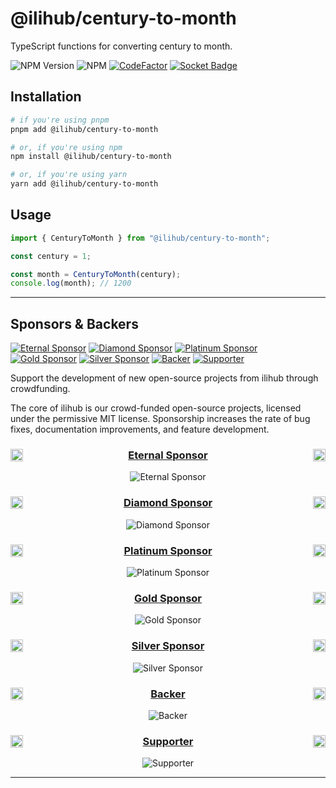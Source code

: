 # @ilihub/century-to-month

TypeScript functions for converting century to month.

![NPM Version](https://img.shields.io/npm/v/%40ilihub%2Fcentury-to-month?color=33cd56&logo=npm)
![NPM](https://img.shields.io/npm/l/%40ilihub%2Fcentury-to-month)
[![CodeFactor](https://www.codefactor.io/repository/github/ilihub/npm/badge)](https://www.codefactor.io/repository/github/ilihub/npm)
[![Socket Badge](https://socket.dev/api/badge/npm/package/@ilihub/century-to-month)](https://socket.dev/npm/package/@ilihub/century-to-month)

## Installation

```bash
# if you're using pnpm
pnpm add @ilihub/century-to-month

# or, if you're using npm
npm install @ilihub/century-to-month

# or, if you're using yarn
yarn add @ilihub/century-to-month
```

## Usage

```javascript
import { CenturyToMonth } from "@ilihub/century-to-month";

const century = 1;

const month = CenturyToMonth(century);
console.log(month); // 1200
```

---

<!-- sponsors_and_backers_section_start -->

<!-- Please do not edit/update this section manually, it is automatically generated by the `sponsors.yml` workflow -->

## Sponsors & Backers

[![Eternal Sponsor][eternal_sponsor_img]][eternal_sponsor_url]
[![Diamond Sponsor][diamond_sponsor_img]][diamond_sponsor_url]
[![Platinum Sponsor][platinum_sponsor_img]][platinum_sponsor_url]
[![Gold Sponsor][gold_sponsor_img]][gold_sponsor_url]
[![Silver Sponsor][silver_sponsor_img]][silver_sponsor_url]
[![Backer][backer_img]][backer_url]
[![Supporter][supporter_img]][supporter_url]

Support the development of new open-source projects from ilihub through crowdfunding.

The core of ilihub is our crowd-funded open-source projects, licensed under the permissive MIT license. Sponsorship increases the rate of bug fixes, documentation improvements, and feature development.

<div align="center">

### <img align="left" width="20" src="https://em-content.zobj.net/source/skype/289/gem-stone_1f48e.png" /> [Eternal Sponsor][eternal_sponsor_url] <img align="right" width="20" src="https://em-content.zobj.net/source/skype/289/gem-stone_1f48e.png" />

![Eternal Sponsor][eternal_sponsor_logo_img]

### <img align="left" width="20" src="https://em-content.zobj.net/source/skype/289/gem-stone_1f48e.png" /> [Diamond Sponsor][diamond_sponsor_url] <img align="right" width="20" src="https://em-content.zobj.net/source/skype/289/gem-stone_1f48e.png" />

![Diamond Sponsor][diamond_sponsor_logo_img]

### <img align="left" width="20" src="https://em-content.zobj.net/source/microsoft-teams/363/glowing-star_1f31f.png" /> [Platinum Sponsor][platinum_sponsor_url] <img align="right" width="20" src="https://em-content.zobj.net/source/microsoft-teams/363/glowing-star_1f31f.png" />

![Platinum Sponsor][platinum_sponsor_logo_img]

### <img align="left" width="20" src="https://em-content.zobj.net/source/skype/289/1st-place-medal_1f947.png" /> [Gold Sponsor][gold_sponsor_url] <img align="right" width="20" src="https://em-content.zobj.net/source/skype/289/1st-place-medal_1f947.png" />

![Gold Sponsor][gold_sponsor_logo_img]

### <img align="left" width="20" src="https://em-content.zobj.net/source/skype/289/2nd-place-medal_1f948.png" /> [Silver Sponsor][silver_sponsor_url] <img align="right" width="20" src="https://em-content.zobj.net/source/skype/289/2nd-place-medal_1f948.png" />

![Silver Sponsor][silver_sponsor_logo_img]

### <img align="left" width="20" src="https://em-content.zobj.net/source/microsoft-teams/363/heart-with-ribbon_1f49d.png" /> [Backer][backer_url] <img align="right" width="20" src="https://em-content.zobj.net/source/microsoft-teams/363/heart-with-ribbon_1f49d.png" />

![Backer][backer_logo_img]

### <img align="left" width="20" src="https://em-content.zobj.net/source/microsoft-teams/363/handshake_1f91d.png" /> [Supporter][supporter_url] <img align="right" width="20" src="https://em-content.zobj.net/source/microsoft-teams/363/handshake_1f91d.png" />

![Supporter][supporter_logo_img]

</div>

<!-- Reference Links -->

[eternal_sponsor_img]: https://opencollective.com/ilihub/tiers/eternal-sponsor/badge.svg?label=%F0%9F%92%8E%20Eternal%20Sponsor%20%F0%9F%92%8E&color=brightgreen
[diamond_sponsor_img]: https://opencollective.com/ilihub/tiers/diamond-sponsor/badge.svg?label=%F0%9F%92%8E%20Diamond%20Sponsor%20%F0%9F%92%8E&color=brightgreen
[platinum_sponsor_img]: https://opencollective.com/ilihub/tiers/platinum-sponsor/badge.svg?label=%F0%9F%8C%9F%20Platinum%20Sponsor%20%F0%9F%8C%9F&color=brightgreen
[gold_sponsor_img]: https://opencollective.com/ilihub/tiers/gold-sponsor/badge.svg?label=%F0%9F%A5%87%20Gold%20Sponsor%20%F0%9F%A5%87&color=brightgreen
[silver_sponsor_img]: https://opencollective.com/ilihub/tiers/silver-sponsor/badge.svg?label=%F0%9F%A5%88%20Silver%20Sponsor%20%F0%9F%A5%88&color=brightgreen
[backer_img]: https://opencollective.com/ilihub/tiers/backer/badge.svg?label=%F0%9F%92%9D%20Backer%20%F0%9F%92%9D&color=brightgreen
[supporter_img]: https://opencollective.com/ilihub/tiers/supporter/badge.svg?label=%F0%9F%A4%9D%20Supporter%20%F0%9F%A4%9D&color=brightgreen
[eternal_sponsor_logo_img]: https://opencollective.com/ilihub/tiers/eternal-sponsor.svg?avatarHeight=164&width=600&button=false
[diamond_sponsor_logo_img]: https://opencollective.com/ilihub/tiers/diamond-sponsor.svg?avatarHeight=164&width=600&button=false
[platinum_sponsor_logo_img]: https://opencollective.com/ilihub/tiers/platinum-sponsor.svg?avatarHeight=128&width=600&button=false
[gold_sponsor_logo_img]: https://opencollective.com/ilihub/tiers/gold-sponsor.svg?avatarHeight=96&width=600&button=false
[silver_sponsor_logo_img]: https://opencollective.com/ilihub/tiers/silver-sponsor.svg?avatarHeight=84&width=600&button=false
[backer_logo_img]: https://opencollective.com/ilihub/tiers/backer.svg?avatarHeight=60&width=600
[supporter_logo_img]: https://opencollective.com/ilihub/tiers/supporter.svg?avatarHeight=36&width=600
[eternal_sponsor_url]: https://opencollective.com/ilihub/contribute/eternal-sponsor-66224
[diamond_sponsor_url]: https://opencollective.com/ilihub/contribute/diamond-sponsor-65913
[platinum_sponsor_url]: https://opencollective.com/ilihub/contribute/platinum-sponsor-65912
[gold_sponsor_url]: https://opencollective.com/ilihub/contribute/gold-sponsor-65914
[silver_sponsor_url]: https://opencollective.com/ilihub/contribute/silver-sponsor-65916
[backer_url]: https://opencollective.com/ilihub/contribute/backer-65354
[supporter_url]: https://opencollective.com/ilihub/contribute/supporter-65355

<!-- Reference Links End -->

<!-- sponsors_and_backers_section_end -->

---
